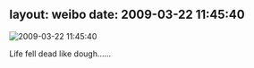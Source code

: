 layout: weibo
date: 2009-03-22 11:45:40
---
<meta name="referrer" content="no-referrer" />

<img src="/images/renren.ico" style="float: left;"/>2009-03-22 11:45:40

Life fell dead like dough……


